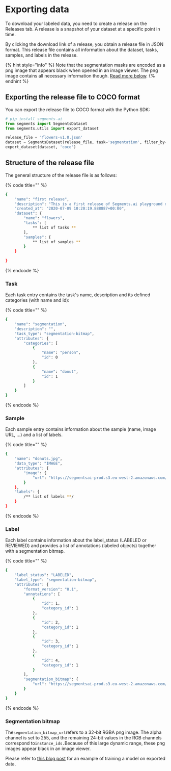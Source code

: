 # Exporting data

To download your labeled data, you need to create a release on the Releases tab. A release is a snapshot of your dataset at a specific point in time.

By clicking the download link of a release, you obtain a release file in JSON format. This release file contains all information about the dataset, tasks, samples, and labels in the release.

{% hint style="info" %}
Note that the segmentation masks are encoded as a png image that appears black when opened in an image viewer. The png image contains all necessary information though. [Read more below](export.md#segmentation-bitmap).
{% endhint %}

## Exporting the release file to COCO format

You can export the release file to COCO format with the Python SDK:

```python
# pip install segments-ai
from segments import SegmentsDataset
from segments.utils import export_dataset

release_file = 'flowers-v1.0.json'
dataset = SegmentsDataset(release_file, task='segmentation', filter_by=['labeled', 'reviewed'])
export_dataset(dataset, 'coco')
```

## Structure of the release file

The general structure of the release file is as follows:

{% code title="" %}
```bash
{
    "name": "first release",
    "description": "This is a first release of Segments.ai playground dataset",
    "created_at": "2020-07-09 10:20:19.888887+00:00",
    "dataset": {
        "name": "flowers",
        "tasks": [
            ** list of tasks **
        ],
        "samples": {
            ** list of samples **
        }
    }
    
}
```
{% endcode %}

### Task

Each task entry contains the task's name, description and its defined categories \(with name and id\):

{% code title="" %}
```bash
{
    "name": "segmentation",
    "description": "",
    "task_type": "segmentation-bitmap",
    "attributes": {
        "categories": [
            {
                "name": "person",
                "id": 0
            },
            {
                "name": "donut",
                "id": 1
            }
        ]
    }
}
```
{% endcode %}

### Sample

Each sample entry contains information about the sample \(name, image URL, ...\) and a list of labels.

{% code title="" %}
```bash
{
    "name": "donuts.jpg",
    "data_type": "IMAGE",
    "attributes": {
        "image": {
            "url": "https://segmentsai-prod.s3.eu-west-2.amazonaws.com/assets/segments/3b8b3da2-f09a-494b-999e-37250dfbf5b6.jpg"
        }
    },
    "labels": {
        /** list of labels **/    
    }
}
```
{% endcode %}

### Label

Each label contains information about the label\_status \(LABELED or REVIEWED\) and provides a list of annotations \(labeled objects\) together with a segmentation bitmap.

{% code title="" %}
```bash
{
    "label_status": "LABELED",
    "label_type": "segmentation-bitmap",
    "attributes": {
        "format_version": "0.1",
        "annotations": [
            {
                "id": 1,
                "category_id": 1
            },
            {
                "id": 2,
                "category_id": 1
            },
            {
                "id": 3,
                "category_id": 1
            },
            {
                "id": 4,
                "category_id": 1
            }
        ],
        "segmentation_bitmap": {
            "url": "https://segmentsai-prod.s3.eu-west-2.amazonaws.com/assets/segments/504e7633-ef51-49c3-8b0e-d4eb9100532d.png"
        }
    }
}
```
{% endcode %}

### Segmentation bitmap

The`segmentation_bitmap_url`refers to a 32-bit RGBA png image. The alpha channel is set to 255, and the remaining 24-bit values in the RGB channels correspond to`instance_ids.`Because of this large dynamic range, these png images appear black in an image viewer.

Please refer to [this blog post](https://segments.ai/blog/speed-up-image-segmentation-with-model-assisted-labeling) for an example of training a model on exported data.

